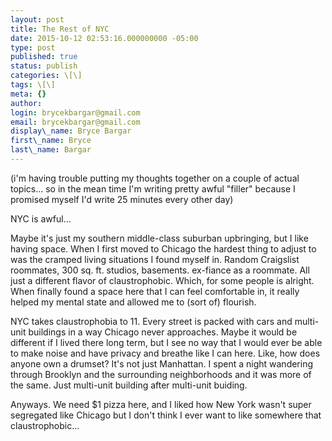 ```yaml
---
layout: post
title: The Rest of NYC
date: 2015-10-12 02:53:16.000000000 -05:00
type: post
published: true
status: publish
categories: \[\]
tags: \[\]
meta: {}
author:
login: brycekbargar@gmail.com
email: brycekbargar@gmail.com
display\_name: Bryce Bargar
first\_name: Bryce
last\_name: Bargar
---
```


(i'm having trouble putting my thoughts together on a couple of actual topics... so in the mean time I'm writing pretty awful "filler" because I promised myself I'd write 25 minutes every other day)

NYC is awful...

Maybe it's just my southern middle-class suburban upbringing, but I like having space. When I first moved to Chicago the hardest thing to adjust to was the cramped living situations I found myself in. Random Craigslist roommates, 300 sq. ft. studios, basements. ex-fiance as a roommate. All just a different flavor of claustrophobic. Which, for some people is alright. When finally found a space here that I can feel comfortable in, it really helped my mental state and allowed me to (sort of) flourish.

NYC takes claustrophobia to 11\. Every street is packed with cars and multi-unit buildings in a way Chicago never approaches. Maybe it would be different if I lived there long term, but I see no way that I would ever be able to make noise and have privacy and breathe like I can here. Like, how does anyone own a drumset? It's not just Manhattan. I spent a night wandering through Brooklyn and the surrounding neighborhoods and it was more of the same. Just multi-unit building after multi-unit buiding.

Anyways. We need $1 pizza here, and I liked how New York wasn't super segregated like Chicago but I don't think I ever want to like somewhere that claustrophobic...